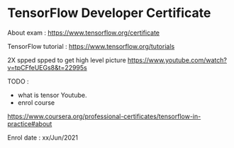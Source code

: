# TensorFlow Developer Certificate

About exam : https://www.tensorflow.org/certificate

TensorFlow tutorial : https://www.tensorflow.org/tutorials

2X spped spped to get high level picture
https://www.youtube.com/watch?v=tpCFfeUEGs8&t=22995s

TODO : 
- what is tensor Youtube.
- enrol course

https://www.coursera.org/professional-certificates/tensorflow-in-practice#about

Enrol date : xx/Jun/2021
